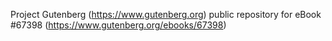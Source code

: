 Project Gutenberg (https://www.gutenberg.org) public repository for
eBook #67398 (https://www.gutenberg.org/ebooks/67398)
